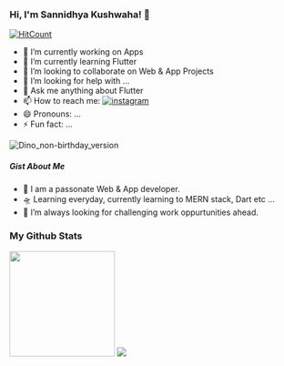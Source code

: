 ### Hi, I'm Sannidhya Kushwaha! 👋

[![HitCount](http://hits.dwyl.com/sannidhya-kushwaha/sannidhya-kushwaha.svg)](http://hits.dwyl.com/sannidhya-kushwaha/sannidhya-kushwaha)

- 🔭 I’m currently working on Apps
- 🌱 I’m currently learning Flutter
- 👯 I’m looking to collaborate on Web & App Projects
- 🤔 I’m looking for help with ...
- 💬 Ask me anything about Flutter
- 📫 How to reach me: <a href="https://www.instagram.com/sannidhya_kushwaha" target="_blank">![instagram](https://user-images.githubusercontent.com/73152930/100047601-dade9a80-2e38-11eb-81f7-f5485201dcf7.png)</a>
- 😄 Pronouns: ...
- ⚡ Fun fact: ...

![Dino_non-birthday_version](https://user-images.githubusercontent.com/73152930/99987734-d4b7d200-2dd6-11eb-9a06-4242a2fccb64.gif)

##### Gist About Me

- 🎤 I am a passonate Web & App developer.
- 🛸 Learning everyday, currently learning to MERN stack, Dart etc ...
- 🌋 I’m always looking for challenging work oppurtunities ahead.

### My Github Stats

<span>
<img src="https://github-readme-stats.vercel.app/api/top-langs/?username=sannidhya-kushwaha&layout=compact" height="185">
</span>

<img src="https://github-readme-stats.vercel.app/api?username=sannidhya-kushwaha&&show_icons=true&title_color=ffffff&icon_color=bb2acf&text_color=daf7dc&bg_color=191919">



<!-- Please don't remove this: Grab your social icons from https://github.com/carlsednaoui/gitsocial -->

<!-- display the social media buttons in your README -->


<!--
<a href="https://www.facebook.com/sannidhya.kushwaha/100004982791671" target="_blank"> ![facebook](https://user-images.githubusercontent.com/73152930/100048684-69541b80-2e3b-11eb-85c2-2bf476190f67.png)
    </a>
  
 <a href="https://twitter.com/__Sannidhya__" target="_blank"> ![twitter](https://user-images.githubusercontent.com/73152930/100048689-6bb67580-2e3b-11eb-9621-d438a8090a46.png)
  </a>

<a href="https://www.instagram.com/sannidhya_kushwaha" target="_blank">![instagram](https://user-images.githubusercontent.com/73152930/100047601-dade9a80-2e38-11eb-81f7-f5485201dcf7.png)
    </a>
  
 <a href="https://https://www.linkedin.com/in/sannidhya-kushwaha" target="_blank">![linkedin](https://user-images.githubusercontent.com/73152930/100047603-dca85e00-2e38-11eb-959a-69da505c532f.png)
  </a>
  
  -->

